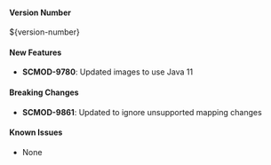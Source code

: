 
#### Version Number
${version-number}

#### New Features
- **SCMOD-9780**: Updated images to use Java 11

#### Breaking Changes
- **SCMOD-9861**: Updated to ignore unsupported mapping changes

#### Known Issues
- None
